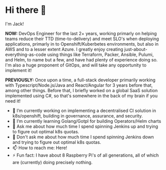 # Hi there 👋

I'm Jack!

**NOW:** DevOps Engineer for the last 2+ years, working primarly on helping teams reduce their TTD (time-to-delivery) and meet SLO's when deploying applications, primarly in to Openshift/Kuberbetes environments, but also in AWS and to a lesser extent Azure. I greatly enjoy creating just-about-everything-as-code using things like Terraform, Packer, Ansible, Pulumi, and Helm, to name but a few, and have had plenty of experience doing so. I'm also a huge proponent of GitOps, and will take any opportunity to implement it!

**PREVIOUSLY:** Once upon a time, a full-stack developer primarily working with Typescript/Node.js/Java and React/Angular for 3 years before that, among other things. Before that, I briefly worked on a global SaaS solution implemented using C#, so that's somewhere in the back of my brain if you need it!

- 🔭 I’m currently working on implementing a decentralised CI solution in k8s/openshift, building in governance, assurance, and security.
- 🌱 I’m currently learning Golang/Gotpl for building Operators/Helm charts
- 💬 Ask me about how much time I spend spinning Jenkins up and trying to figure out optimal k8s quotas.
- 💬 Don't ask me about how much time I spend spinning Jenkins down and trying to figure out optimal k8s quotas.
- 📫 How to reach me: Here!
- ⚡ Fun fact: I have about 8 Raspberry Pi's of all generations, all of which are (currently) doing precisely nothing.
